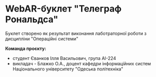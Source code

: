 # WebAR-буклет "Телеграф Рональдса"
Буклет створено як результат виконання лаботраторної роботи з дисциплiни
"Операцiйнi системи"

**Команда проєкту:**
- студент Єванков Ілля Васильович, група AI-224
- викладач - Блажко О.А., доцент кафедри iнформацiйних систем Нацiонального унiверситету "Одеська полiтехнiка"
